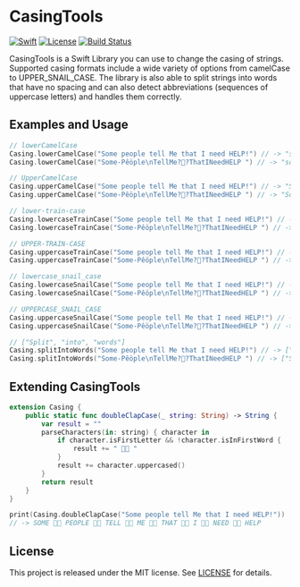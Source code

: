# CasingTools

[![Swift][swift-badge]][swift-url]
[![License][mit-badge]][mit-url]
[![Build Status][travis-badge]][travis-url]

CasingTools is a Swift Library you can use to change the casing of strings. Supported casing formats include a wide variety of options from camelCase to UPPER_SNAIL_CASE. The library is also able to split strings into words that have no spacing and can also detect abbreviations (sequences of uppercase letters) and handles them correctly.

## Examples and Usage

```swift
// lowerCamelCase
Casing.lowerCamelCase("Some people tell Me that I need HELP!") // -> "somePeopleTellMeThatINeedHELP"
Casing.lowerCamelCase("Some-Pêöple\nTellMe??ThatINeedHELP ") // -> "somePeopleTellMeThatINeedHELP"

// UpperCamelCase
Casing.upperCamelCase("Some people tell Me that I need HELP!") // -> "SomePeopleTellMeThatINeedHELP"
Casing.upperCamelCase("Some-Pêöple\nTellMe??ThatINeedHELP ") // -> "SomePeopleTellMeThatINeedHELP"

// lower-train-case
Casing.lowercaseTrainCase("Some people tell Me that I need HELP!") // -> "some-people-tell-me-that-i-need-help"
Casing.lowercaseTrainCase("Some-Pêöple\nTellMe??ThatINeedHELP ") // -> "some-people-tell-me-that-i-need-help"

// UPPER-TRAIN-CASE
Casing.uppercaseTrainCase("Some people tell Me that I need HELP!") // -> "SOME-PEOPLE-TELL-ME-THAT-I-NEED-HELP"
Casing.uppercaseTrainCase("Some-Pêöple\nTellMe??ThatINeedHELP ") // -> "SOME-PEOPLE-TELL-ME-THAT-I-NEED-HELP"

// lowercase_snail_case
Casing.lowercaseSnailCase("Some people tell Me that I need HELP!") // -> "some_people_tell_me_that_i_need_help"
Casing.lowercaseSnailCase("Some-Pêöple\nTellMe??ThatINeedHELP ") // -> "some_people_tell_me_that_i_need_help"

// UPPERCASE_SNAIL_CASE
Casing.uppercaseSnailCase("Some people tell Me that I need HELP!") // -> "SOME_PEOPLE_TELL_ME_THAT_I_NEED_HELP"
Casing.uppercaseSnailCase("Some-Pêöple\nTellMe??ThatINeedHELP ") // -> "SOME_PEOPLE_TELL_ME_THAT_I_NEED_HELP"

// ["Split", "into", "words"]
Casing.splitIntoWords("Some people tell Me that I need HELP!") // -> ["Some", "people", "tell", "Me", "that", "I", "need", "HELP"]
Casing.splitIntoWords("Some-Pêöple\nTellMe??ThatINeedHELP ") // -> ["Some", "People", "Tell", "Me", "That", "I", "Need", "HELP"]
```

## Extending CasingTools

```swift
extension Casing {
    public static func doubleClapCase(_ string: String) -> String {
        var result = ""
        parseCharacters(in: string) { character in
            if character.isFirstLetter && !character.isInFirstWord {
                result += " 👏👏 "
            }
            result += character.uppercased()
        }
        return result
    }
}
```

```swift
print(Casing.doubleClapCase("Some people tell Me that I need HELP!"))
// -> SOME 👏👏 PEOPLE 👏👏 TELL 👏👏 ME 👏👏 THAT 👏👏 I 👏👏 NEED 👏👏 HELP
```

## License

This project is released under the MIT license. See [LICENSE](LICENSE) for details.

[swift-badge]: https://img.shields.io/badge/Swift-3.1-orange.svg?style=flat
[swift-url]: https://swift.org
[mit-badge]: https://img.shields.io/badge/License-MIT-blue.svg?style=flat
[mit-url]: https://tldrlegal.com/license/mit-license
[travis-badge]: https://travis-ci.org/uberbruns/CasingTools.svg?branch=master
[travis-url]: https://travis-ci.org/uberbruns/CasingTools
